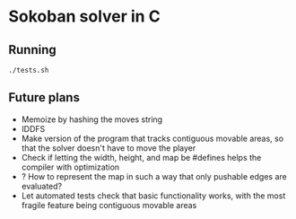 # Sokoban solver in C

## Running

`./tests.sh`

## Future plans

- Memoize by hashing the moves string
- IDDFS
- Make version of the program that tracks contiguous movable areas, so that the solver doesn't have to move the player
- Check if letting the width, height, and map be #defines helps the compiler with optimization
- ? How to represent the map in such a way that only pushable edges are evaluated?
- Let automated tests check that basic functionality works, with the most fragile feature being contiguous movable areas
